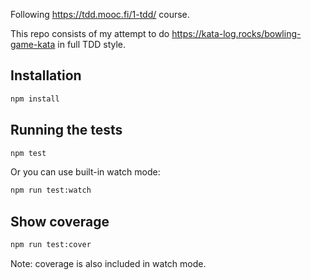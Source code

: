 Following https://tdd.mooc.fi/1-tdd/ course. 

This repo consists of my attempt to do https://kata-log.rocks/bowling-game-kata in full TDD style.

## Installation

```bash
npm install
```

## Running the tests

```bash
npm test
```

Or you can use built-in watch mode:

```bash
npm run test:watch
```

## Show coverage

```bash
npm run test:cover
```

Note: coverage is also included in watch mode.